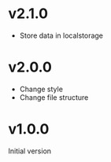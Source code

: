 # v2.1.0

- Store data in localstorage

# v2.0.0

- Change style
- Change file structure

# v1.0.0

Initial version
